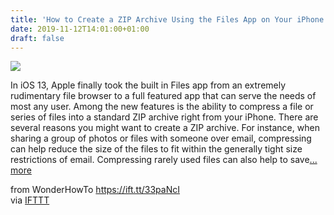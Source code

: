 ```yaml
---
title: 'How to Create a ZIP Archive Using the Files App on Your iPhone'
date: 2019-11-12T14:01:00+01:00
draft: false
---
```


[![](https://img.wonderhowto.com/img/68/04/63708716086046/0/create-zip-archive-using-files-app-your-iphone.1280x600.jpg)](https://ios.gadgethacks.com/how-to/create-zip-archive-using-files-app-your-iphone-0209963/)

In iOS 13, Apple finally took the built in Files app from an extremely rudimentary file browser to a full featured app that can serve the needs of most any user. Among the new features is the ability to compress a file or series of files into a standard ZIP archive right from your iPhone. There are several reasons you might want to create a ZIP archive. For instance, when sharing a group of photos or files with someone over email, compressing can help reduce the size of the files to fit within the generally tight size restrictions of email. Compressing rarely used files can also help to save[... more](https://ios.gadgethacks.com/how-to/create-zip-archive-using-files-app-your-iphone-0209963/)

  
  
from WonderHowTo https://ift.tt/33paNcI  
via [IFTTT](https://ifttt.com/?ref=da&site=blogger)